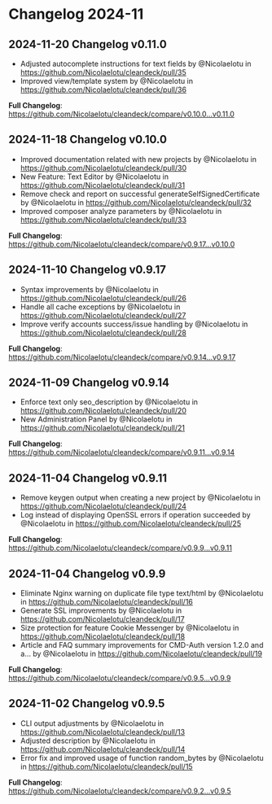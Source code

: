 # Changelog 2024-11

## 2024-11-20 Changelog v0.11.0
* Adjusted autocomplete instructions for text fields by @NicolaeIotu in https://github.com/NicolaeIotu/cleandeck/pull/35
* Improved view/template system by @NicolaeIotu in https://github.com/NicolaeIotu/cleandeck/pull/36

**Full Changelog**: https://github.com/NicolaeIotu/cleandeck/compare/v0.10.0...v0.11.0

## 2024-11-18 Changelog v0.10.0
* Improved documentation related with new projects by @NicolaeIotu in https://github.com/NicolaeIotu/cleandeck/pull/30
* New Feature: Text Editor by @NicolaeIotu in https://github.com/NicolaeIotu/cleandeck/pull/31
* Remove check and report on successful generateSelfSignedCertificate by @NicolaeIotu in https://github.com/NicolaeIotu/cleandeck/pull/32
* Improved composer analyze parameters by @NicolaeIotu in https://github.com/NicolaeIotu/cleandeck/pull/33

**Full Changelog**: https://github.com/NicolaeIotu/cleandeck/compare/v0.9.17...v0.10.0

## 2024-11-10 Changelog v0.9.17
* Syntax improvements by @NicolaeIotu in https://github.com/NicolaeIotu/cleandeck/pull/26
* Handle all cache exceptions by @NicolaeIotu in https://github.com/NicolaeIotu/cleandeck/pull/27
* Improve verify accounts success/issue handling by @NicolaeIotu in https://github.com/NicolaeIotu/cleandeck/pull/28

**Full Changelog**: https://github.com/NicolaeIotu/cleandeck/compare/v0.9.14...v0.9.17

## 2024-11-09 Changelog v0.9.14
* Enforce text only seo_description by @NicolaeIotu in https://github.com/NicolaeIotu/cleandeck/pull/20
* New Administration Panel by @NicolaeIotu in https://github.com/NicolaeIotu/cleandeck/pull/21

**Full Changelog**: https://github.com/NicolaeIotu/cleandeck/compare/v0.9.11...v0.9.14

## 2024-11-04 Changelog v0.9.11
* Remove keygen output when creating a new project by @NicolaeIotu in https://github.com/NicolaeIotu/cleandeck/pull/24
* Log instead of displaying OpenSSL errors if operation succeeded by @NicolaeIotu in https://github.com/NicolaeIotu/cleandeck/pull/25

**Full Changelog**: https://github.com/NicolaeIotu/cleandeck/compare/v0.9.9...v0.9.11

## 2024-11-04 Changelog v0.9.9
* Eliminate Nginx warning on duplicate file type text/html by @NicolaeIotu in https://github.com/NicolaeIotu/cleandeck/pull/16
* Generate SSL improvements by @NicolaeIotu in https://github.com/NicolaeIotu/cleandeck/pull/17
* Size protection for feature Cookie Messenger by @NicolaeIotu in https://github.com/NicolaeIotu/cleandeck/pull/18
* Article and FAQ summary improvements for CMD-Auth version 1.2.0 and a… by @NicolaeIotu in https://github.com/NicolaeIotu/cleandeck/pull/19

**Full Changelog**: https://github.com/NicolaeIotu/cleandeck/compare/v0.9.5...v0.9.9

## 2024-11-02 Changelog v0.9.5
* CLI output adjustments by @NicolaeIotu in https://github.com/NicolaeIotu/cleandeck/pull/13
* Adjusted description by @NicolaeIotu in https://github.com/NicolaeIotu/cleandeck/pull/14
* Error fix and improved usage of function random_bytes by @NicolaeIotu in https://github.com/NicolaeIotu/cleandeck/pull/15

**Full Changelog**: https://github.com/NicolaeIotu/cleandeck/compare/v0.9.2...v0.9.5
